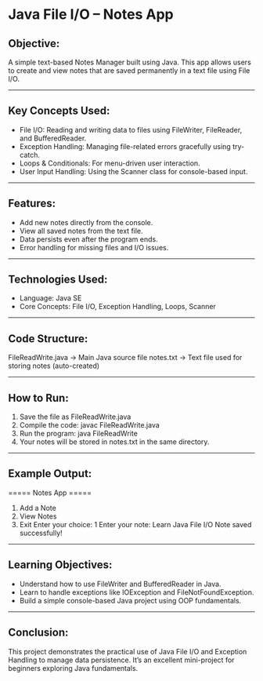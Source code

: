 # Java File I/O – Notes App

## Objective:
A simple text-based Notes Manager built using Java.
This app allows users to create and view notes that are saved permanently in a text file using File I/O.

---

## Key Concepts Used:
- File I/O: Reading and writing data to files using FileWriter, FileReader, and BufferedReader.
- Exception Handling: Managing file-related errors gracefully using try-catch.
- Loops & Conditionals: For menu-driven user interaction.
- User Input Handling: Using the Scanner class for console-based input.

---

## Features:
- Add new notes directly from the console.
- View all saved notes from the text file.
- Data persists even after the program ends.
- Error handling for missing files and I/O issues.

---

## Technologies Used:
- Language: Java SE
- Core Concepts: File I/O, Exception Handling, Loops, Scanner

---

## Code Structure:
FileReadWrite.java    →  Main Java source file
notes.txt        →  Text file used for storing notes (auto-created)

---

## How to Run:
1. Save the file as FileReadWrite.java
2. Compile the code: javac FileReadWrite.java
3. Run the program: java FileReadWrite
4. Your notes will be stored in notes.txt in the same directory.

---

## Example Output:
===== Notes App =====
1. Add a Note
2. View Notes
3. Exit
Enter your choice: 1
Enter your note: Learn Java File I/O
Note saved successfully!

---

## Learning Objectives:
- Understand how to use FileWriter and BufferedReader in Java.
- Learn to handle exceptions like IOException and FileNotFoundException.
- Build a simple console-based Java project using OOP fundamentals.

---

## Conclusion:
This project demonstrates the practical use of Java File I/O and Exception Handling to manage data persistence.
It’s an excellent mini-project for beginners exploring Java fundamentals.
